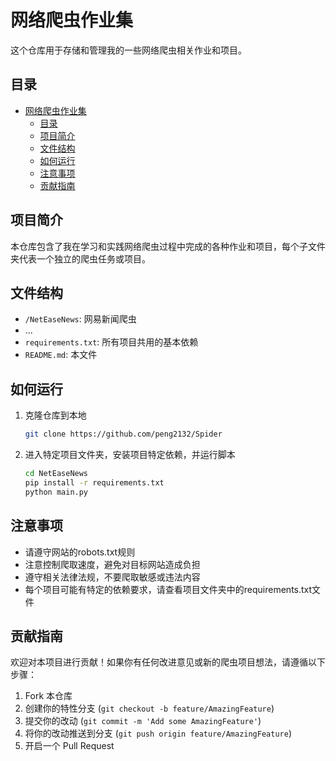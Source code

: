 # 网络爬虫作业集

这个仓库用于存储和管理我的一些网络爬虫相关作业和项目。

## 目录
- [网络爬虫作业集](#网络爬虫作业集)
  - [目录](#目录)
  - [项目简介](#项目简介)
  - [文件结构](#文件结构)
  - [如何运行](#如何运行)
  - [注意事项](#注意事项)
  - [贡献指南](#贡献指南)

## 项目简介

本仓库包含了我在学习和实践网络爬虫过程中完成的各种作业和项目，每个子文件夹代表一个独立的爬虫任务或项目。

## 文件结构

- `/NetEaseNews`: 网易新闻爬虫
- ...
- `requirements.txt`: 所有项目共用的基本依赖
- `README.md`: 本文件

## 如何运行

1. 克隆仓库到本地
   ```bash
   git clone https://github.com/peng2132/Spider
   ```

2. 进入特定项目文件夹，安装项目特定依赖，并运行脚本
   ```bash
   cd NetEaseNews
   pip install -r requirements.txt 
   python main.py
   ```

## 注意事项

- 请遵守网站的robots.txt规则
- 注意控制爬取速度，避免对目标网站造成负担
- 遵守相关法律法规，不要爬取敏感或违法内容
- 每个项目可能有特定的依赖要求，请查看项目文件夹中的requirements.txt文件

## 贡献指南

欢迎对本项目进行贡献！如果你有任何改进意见或新的爬虫项目想法，请遵循以下步骤：

1. Fork 本仓库
2. 创建你的特性分支 (`git checkout -b feature/AmazingFeature`)
3. 提交你的改动 (`git commit -m 'Add some AmazingFeature'`)
4. 将你的改动推送到分支 (`git push origin feature/AmazingFeature`)
5. 开启一个 Pull Request

